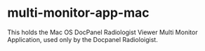 # multi-monitor-app-mac
This holds the Mac OS DocPanel Radiologist Viewer Multi Monitor Application, used only by the Docpanel Radioloigist.
